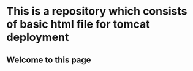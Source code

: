 <h1>This is a repository which consists of basic html file for tomcat deployment</h1>
<h2> Welcome to this page</h2>

